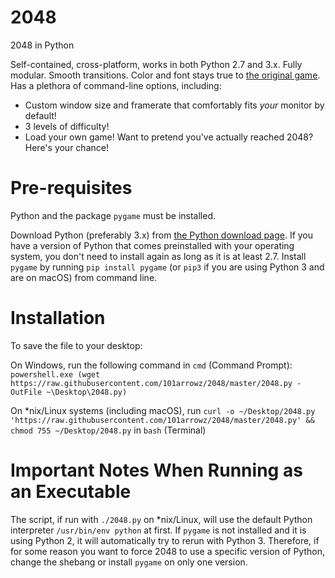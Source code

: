 # 2048
2048 in Python

Self-contained, cross-platform, works in both Python 2.7 and 3.x. Fully modular. Smooth transitions. Color and font stays true to [the original game](https://github.com/gabrielecirulli/2048). Has a plethora of command-line options, including:
* Custom window size and framerate that comfortably fits _your_ monitor by default!
* 3 levels of difficulty!
* Load your own game! Want to pretend you've actually reached 2048? Here's your chance!

# Pre-requisites
Python and the package `pygame` must be installed.

Download Python (preferably 3.x) from [the Python download page](https://www.python.org/downloads/). If you have a version of Python that comes preinstalled with your operating system, you don't need to install again as long as it is at least 2.7. Install `pygame` by running `pip install pygame` (or `pip3` if you are using Python 3 and are on macOS) from command line.

# Installation
To save the file to your desktop:

On Windows, run the following command in `cmd` (Command Prompt): `powershell.exe (wget https://raw.githubusercontent.com/101arrowz/2048/master/2048.py -OutFile ~\Desktop\2048.py)`

On \*nix/Linux systems (including macOS), run `curl -o ~/Desktop/2048.py 'https://raw.githubusercontent.com/101arrowz/2048/master/2048.py' && chmod 755 ~/Desktop/2048.py` in `bash` (Terminal)

# Important Notes When Running as an Executable
The script, if run with `./2048.py` on \*nix/Linux, will use the default Python interpreter `/usr/bin/env python` at first. If `pygame` is not installed and it is using Python 2, it will automatically try to rerun with Python 3. Therefore, if for some reason you want to force 2048 to use a specific version of Python, change the shebang or install `pygame` on only one version.
